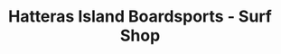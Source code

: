 ---
title: "Hatteras Island Boardsports - Surf Shop"
url: /avon/hatteras-island-boardsports-surf-shop/
shop: Sport
---